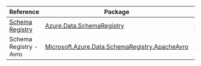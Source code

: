 | Reference | Package | Source |
|---|---|---|
|[Schema Registry](data.schemaregistry-readme.md)|[Azure.Data.SchemaRegistry](https://www.nuget.org/packages/Azure.Data.SchemaRegistry)|[Github](https://github.com/Azure/azure-sdk-for-net/blob/main/sdk/schemaregistry/Azure.Data.SchemaRegistry)|
|Schema Registry - Avro|[Microsoft.Azure.Data.SchemaRegistry.ApacheAvro](https://www.nuget.org/packages/Microsoft.Azure.Data.SchemaRegistry.ApacheAvro)|[Github](https://github.com/Azure/azure-sdk-for-net/blob/main/sdk/schemaregistry/Microsoft.Azure.Data.SchemaRegistry.ApacheAvro)|

